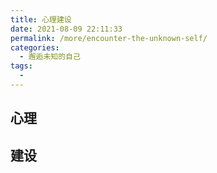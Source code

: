 ```yaml
---
title: 心理建设
date: 2021-08-09 22:11:33
permalink: /more/encounter-the-unknown-self/
categories:
  - 邂逅未知的自己
tags:
  - 
---
```


## 心理

## 建设